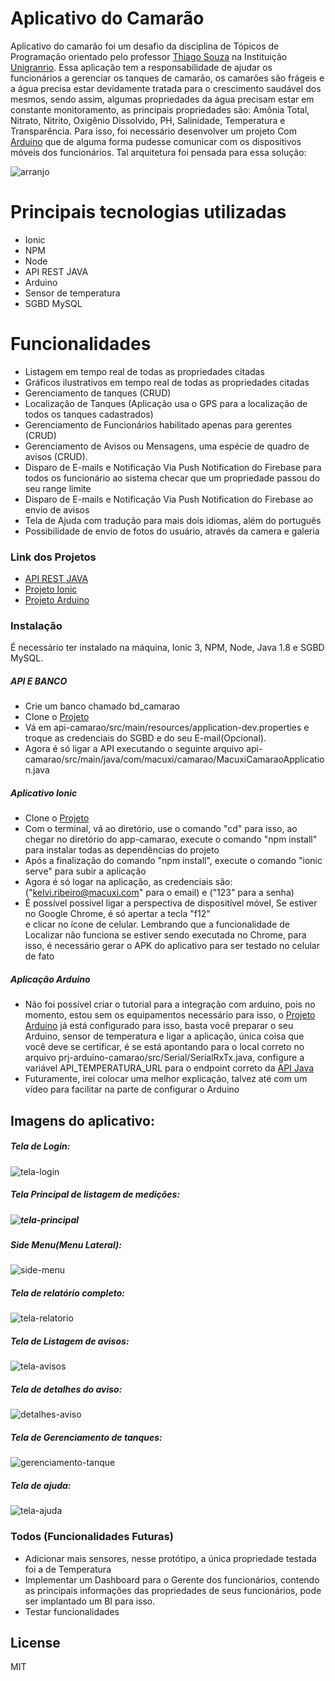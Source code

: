 # Aplicativo do Camarão

Aplicativo do camarão foi um desafio da disciplina de Tópicos de Programação orientado pelo professor [Thiago Souza](https://www.facebook.com/thiago.silvadesouza.33) na Instituição [Unigranrio](http://www.unigranrio.com.br). Essa aplicação tem a responsabilidade de ajudar os funcionários a gerenciar os tanques de camarão, os camarões são frágeis e a água precisa estar devidamente tratada para o crescimento saudável dos mesmos, sendo assim, algumas propriedades da água precisam estar em constante monitoramento, as  principais propriedades são: Amônia Total, Nitrato, Nitrito, Oxigênio Dissolvido, PH, Salinidade, Temperatura e Transparência. Para isso, foi necessário desenvolver um projeto Com  [Arduino](https://www.google.com/search?q=arduino&oq=Arduin&aqs=chrome.0.0j69i60l3j69i57j0.2365j0j7&sourceid=chrome&ie=UTF-8) que de alguma forma pudesse comunicar com os dispositivos móveis dos funcionários. Tal arquitetura foi pensada para essa solução: 

![arranjo](https://i.imgur.com/Oah6LgX.jpg)

# Principais tecnologias utilizadas
  - Ionic
  - NPM
  - Node
  - API REST JAVA
  - Arduino
  - Sensor de temperatura
  - SGBD MySQL

# Funcionalidades
  - Listagem em tempo real de todas as propriedades citadas
  - Gráficos ilustrativos  em tempo real de todas as propriedades citadas
  - Gerenciamento de tanques (CRUD)
  - Localização de Tanques (Aplicação usa o GPS para a localização de todos os tanques cadastrados)
  - Gerenciamento de Funcionários habilitado apenas para gerentes (CRUD)
  - Gerenciamento de Avisos ou Mensagens, uma espécie de quadro de avisos (CRUD).
  - Disparo de E-mails e Notificação Via Push Notification do Firebase para todos os funcionário ao sistema checar que um propriedade passou do seu range limite
  - Disparo de E-mails e Notificação Via Push Notification do Firebase ao envio de avisos
  - Tela de Ajuda com tradução para mais dois idiomas, além do português
  - Possibilidade de envio de fotos do usuário, através da camera e galeria

### Link dos Projetos
- [API REST JAVA](https://github.com/kelvi-ribeiro/api-camarao)
- [Projeto Ionic](https://github.com/kelvi-ribeiro/app-camarao)
- [Projeto Arduino](https://github.com/kelvi-ribeiro/prj-arduino-camarao)

### Instalação

É necessário ter instalado na máquina, Ionic 3, NPM, Node, Java 1.8 e SGBD MySQL.

##### API E BANCO

- Crie um banco chamado bd_camarao
- Clone o [Projeto](https://github.com/kelvi-ribeiro/api-camarao)
- Vá em api-camarao/src/main/resources/application-dev.properties e troque as credenciais do SGBD e do seu E-mail(Opcional).
- Agora é só ligar a API executando o seguinte arquivo api-camarao/src/main/java/com/macuxi/camarao/MacuxiCamaraoApplication.java

##### Aplicativo Ionic

- Clone o [Projeto](https://github.com/kelvi-ribeiro/app-camarao)
- Com o terminal, vá ao diretório, use o comando "cd" para isso, ao chegar no diretório do app-camarao, execute o comando "npm install" para instalar todas as dependências do projeto
- Após a finalização do comando "npm install", execute o comando "ionic serve" para subir a aplicação 
- Agora é só logar na aplicação, as credenciais são: ("kelvi.ribeiro@macuxi.com" para o email) e ("123" para a senha)
- É possível possível ligar a perspectiva de dispositível móvel, Se estiver no Google Chrome, é só apertar a tecla "f12"  
e clicar no ícone de celular. Lembrando que a funcionalidade de Localizar não funciona se estiver sendo executada no Chrome, para isso, é necessário gerar o APK do aplicativo para ser testado no celular de fato

##### Aplicação Arduino
- Não foi possível criar o tutorial para a integração com arduino, pois no momento, estou sem os equipamentos necessário para isso, o [Projeto Arduino](https://github.com/kelvi-ribeiro/prj-arduino-camarao) já está configurado para isso,  basta você preparar o seu Arduino, sensor de temperatura e ligar a aplicação, única coisa que você deve se certificar, é se está apontando para o local correto no arquivo prj-arduino-camarao/src/Serial/SerialRxTx.java, configure a variável API_TEMPERATURA_URL para o endpoint correto da [API Java](https://github.com/kelvi-ribeiro/api-camarao) 
- Futuramente, irei colocar uma melhor explicação, talvez até com um vídeo para facilitar na parte de configurar o Arduino

## Imagens do aplicativo:

##### Tela de Login:

![tela-login](https://i.imgur.com/mfoS5JK.png)

#####  Tela Principal de listagem de medições:

##### ![tela-principal](https://i.imgur.com/9rFE22W.png[/img)

##### Side Menu(Menu Lateral):

![side-menu](https://i.imgur.com/2YvQNdx.png[/img)

##### Tela de relatório completo:

![tela-relatorio](https://i.imgur.com/RolNt8x.png)

##### Tela de Listagem de avisos:

![tela-avisos](https://i.imgur.com/3I3VPYf.png)

##### Tela de detalhes do aviso:

![detalhes-aviso](https://i.imgur.com/Y13sOpl.png)

##### Tela de Gerenciamento de tanques:

![gerenciamento-tanque](https://i.imgur.com/M7NIRGe.png)

##### Tela de ajuda:

![tela-ajuda](https://i.imgur.com/W0Hle1P.png)


### Todos (Funcionalidades Futuras)

 - Adicionar mais sensores, nesse protótipo, a única propriedade testada foi a de Temperatura
 - Implementar um Dashboard para o Gerente dos funcionários, contendo as principais informações das propriedades de seus funcionários, pode ser implantado um BI para isso.
 - Testar funcionalidades

License
----

MIT


